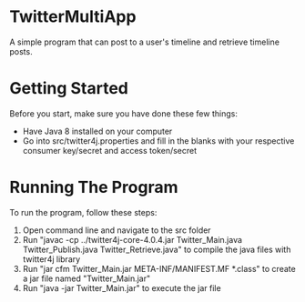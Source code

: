 # TwitterMultiApp
A simple program that can post to a user's timeline and retrieve timeline posts.

# Getting Started
Before you start, make sure you have done these few things:
* Have Java 8 installed on your computer
* Go into src/twitter4j.properties and fill in the blanks with your respective consumer key/secret and access token/secret

# Running The Program
To run the program, follow these steps:
1. Open command line and navigate to the src folder
2. Run "javac -cp ../twitter4j-core-4.0.4.jar Twitter_Main.java Twitter_Publish.java Twitter_Retrieve.java" to compile the java files with twitter4j library
3. Run "jar cfm Twitter_Main.jar META-INF/MANIFEST.MF \*.class" to create a jar file named "Twitter_Main.jar"
4. Run "java -jar Twitter_Main.jar" to execute the jar file
